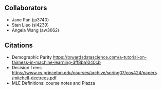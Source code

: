 ## Collaborators

* Jane Pan (jp3740)
* Stan Liao (sl4239)
* Angela Wang (aw3062)

## Citations
* Demographic Parity https://towardsdatascience.com/a-tutorial-on-fairness-in-machine-learning-3ff8ba1040cb
* Decision Trees https://www.cs.princeton.edu/courses/archive/spring07/cos424/papers/mitchell-dectrees.pdf
* MLE Definitions: course notes and Piazza
